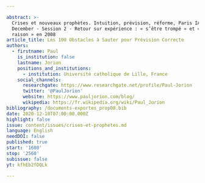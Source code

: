 ```yaml
---

abstract: >-
  Crises et nouveaux prophètes. Intuition, prévision, réforme, Paris IAS, 10-11
  December - Session 2 - Retour sur expérience : « s’être trompé » et « avoir eu
  raison » en 2008
article_title: Les 100 Obstacles à Sauter pour Prévision Correcte
authors:
  - firstname: Paul
    is_institution: false
    lastname: Jorion
    positions_and_institutions:
      - institution: Université catholique de Lille, France
    social_channels:
      researchgate: https://www.researchgate.net/profile/Paul-Jorion
      twitter: '@PaulJorion'
      website: https://www.pauljorion.com/blog/
      wikipedia: https://fr.wikipedia.org/wiki/Paul_Jorion
bibliography: /documents-exportes_prop08.bib
date: 2020-12-10T07:00:00.000Z
highlight: false
issue: content/issues/crises-et-prophetes.md
language: English
needDOI: false
published: true
start: '1680'
stop: '2560'
subissue: false
yt: kfhEb2fDQLk

---
```



<Youtube yt="kfhEb2fDQLk" caption="Les 100 obstacles à sauter pour prévision correcte" start="1680" stop="2560"></Youtube>